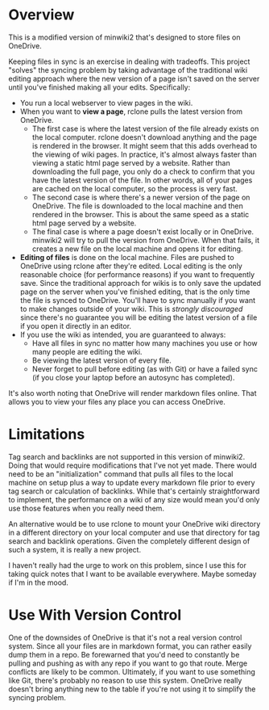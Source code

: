 # Overview

This is a modified version of minwiki2 that's designed to store files on OneDrive. 

Keeping files in sync is an exercise in dealing with tradeoffs. This project "solves" the syncing problem by taking advantage of the traditional wiki editing approach where the new version of a page isn't saved on the server until you've finished making all your edits. Specifically:

- You run a local webserver to view pages in the wiki.
- When you want to **view a page**, rclone pulls the latest version from OneDrive. 
  - The first case is where the latest version of the file already exists on the local computer. rclone doesn't download anything and the page is rendered in the browser. It might seem that this adds overhead to the viewing of wiki pages. In practice, it's almost always faster than viewing a static html page served by a website. Rather than downloading the full page, you only do a check to confirm that you have the latest version of the file. In other words, all of your pages are cached on the local computer, so the process is very fast.
  - The second case is where there's a newer version of the page on OneDrive. The file is downloaded to the local machine and then rendered in the browser. This is about the same speed as a static html page served by a website. 
  - The final case is where a page doesn't exist locally or in OneDrive. minwiki2 will try to pull the version from OneDrive. When that fails, it creates a new file on the local machine and opens it for editing.
- **Editing of files** is done on the local machine. Files are pushed to OneDrive using rclone after they're edited. Local editing is the only reasonable choice (for performance reasons) if you want to frequently save. Since the traditional approach for wikis is to only save the updated page on the server when you've finished editing, that is the only time the file is synced to OneDrive. You'll have to sync manually if you want to make changes outside of your wiki. This is *strongly discouraged* since there's no guarantee you will be editing the latest version of a file if you open it directly in an editor.
- If you use the wiki as intended, you are guaranteed to always:
  - Have all files in sync no matter how many machines you use or how many people are editing the wiki. 
  - Be viewing the latest version of every file.
  - Never forget to pull before editing (as with Git) or have a failed sync (if you close your laptop before an autosync has completed).

It's also worth noting that OneDrive will render markdown files online. That allows you to view your files any place you can access OneDrive.

# Limitations

Tag search and backlinks are not supported in this version of minwiki2. Doing that would require modifications that I've not yet made. There would need to be an "initialization" command that pulls all files to the local machine on setup plus a way to update every markdown file prior to every tag search or calculation of backlinks. While that's certainly straightforward to implement, the performance on a wiki of any size would mean you'd only use those features when you really need them.

An alternative would be to use rclone to mount your OneDrive wiki directory in a different directory on your local computer and use that directory for tag search and backlink operations. Given the completely different design of such a system, it is really a new project.

I haven't really had the urge to work on this problem, since I use this for taking quick notes that I want to be available everywhere. Maybe someday if I'm in the mood.

# Use With Version Control

One of the downsides of OneDrive is that it's not a real version control system. Since all your files are in markdown format, you can rather easily dump them in a repo. Be forewarned that you'd need to constantly be pulling and pushing as with any repo if you want to go that route. Merge conflicts are likely to be common. Ultimately, if you want to use something like Git, there's probably no reason to use this system. OneDrive really doesn't bring anything new to the table if you're not using it to simplify the syncing problem.
